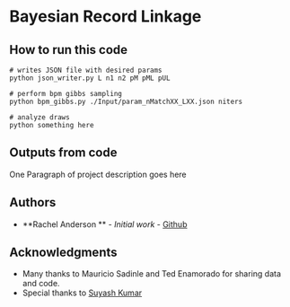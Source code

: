 # Bayesian Record Linkage


## How to run this code

```
# writes JSON file with desired params
python json_writer.py L n1 n2 pM pML pUL

# perform bpm gibbs sampling
python bpm_gibbs.py ./Input/param_nMatchXX_LXX.json niters

# analyze draws
python something here
```

## Outputs from code

One Paragraph of project description goes here


## Authors

* **Rachel Anderson **  - *Initial work* - [Github](https://github.com/rachelsanderson)


## Acknowledgments

* Many thanks to Mauricio Sadinle and Ted Enamorado for sharing data and code.
* Special thanks to [Suyash Kumar](https://github.com/suyashkumar)
